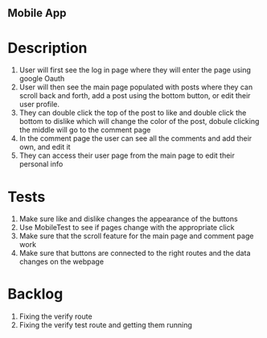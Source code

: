 ## Mobile App


# Description

1.  User will first see the log in page where they will enter the page using google Oauth
2. User will then see the main page populated with posts where they can scroll back and forth, add a post using the bottom button, or edit their user profile. 
3. They can double click the top of the post to like and double click the bottom to dislike which will change the color of the post, dobule clicking the middle will go to the comment page
4. In the comment page the user can see all the comments and add their own, and edit it
5. They can access their user page from the main page to edit their personal info

# Tests

1. Make sure like and dislike changes the appearance of the buttons 
2. Use MobileTest to see if pages change with the appropriate click
3. Make sure that the scroll feature for the main page and comment page work
4. Make sure that buttons are connected to the right routes and the data changes on the webpage

# Backlog

1. Fixing the verify route
2. Fixing the verify test route and getting them running
